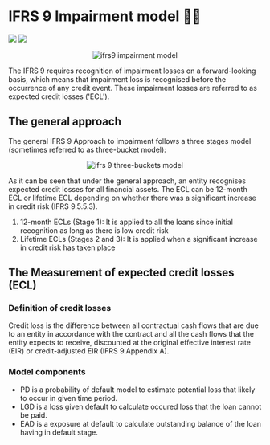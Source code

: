 # IFRS 9 Impairment model ✍🏻

![](https://img.shields.io/badge/Editor-Google%20Colab-brightgreen)
![](https://img.shields.io/badge/Code-Python-blue)

<p align="center">
  <img src="https://www.meritglobaltraining.com/images/ifrs-9-course.jpg" alt="ifrs9 impairment model"/>
</p>

The IFRS 9 requires recognition of impairment losses on a forward-looking basis, which means that impairment loss is recognised before the occurrence of any credit event. These impairment losses are referred to as expected credit losses ('ECL').

## The general approach

The general IFRS 9 Approach to impairment follows a three stages model (sometimes referred to as three-bucket model):

<p align="center">
  <img src="https://www.bankinghub.eu/wp-content/uploads/sites/2/2014/10/IFRS-9-english_2.png" alt="ifrs 9 three-buckets model"/>
</p>

As it can be seen that under the general approach, an entity recognises expected credit losses for all financial assets. The ECL can be 12-month ECL or lifetime ECL depending on whether there was a significant increase in credit risk (IFRS 9.5.5.3).

1. 12-month ECLs (Stage 1): It is applied to all the loans since initial recognition as long as there is low credit risk
2. Lifetime ECLs (Stages 2 and 3): It is applied when a significant increase in credit risk has taken place

## The Measurement of expected credit losses (ECL)

### Definition of credit losses
Credit loss is the difference between all contractual cash flows that are due to an entity in accordance with the contract and all the cash flows that the entity expects to receive, discounted at the original effective interest rate (EIR) or credit-adjusted EIR (IFRS 9.Appendix A).

### Model components
* PD is a probability of default model to estimate potential loss that likely to occur in given time period.
* LGD is a loss given default to calculate occured loss that the loan cannot be paid.
* EAD is a exposure at default to calculate outstanding balance of the loan having in default stage.
